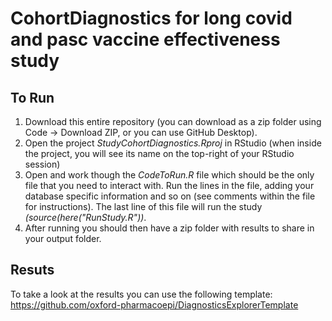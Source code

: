 CohortDiagnostics for long covid and pasc vaccine effectiveness study
========================================================================================================================================================
## To Run
1) Download this entire repository (you can download as a zip folder using Code -> Download ZIP, or you can use GitHub Desktop). 
2) Open the project <i>StudyCohortDiagnostics.Rproj</i> in RStudio (when inside the project, you will see its name on the top-right of your RStudio session)
3) Open and work though the <i>CodeToRun.R</i> file which should be the only file that you need to interact with. Run the lines in the file, adding your database specific information and so on (see comments within the file for instructions). The last line of this file will run the study <i>(source(here("RunStudy.R"))</i>.     
4) After running you should then have a zip folder with results to share in your output folder.

## Resuts
To take a look at the results you can use the following template: https://github.com/oxford-pharmacoepi/DiagnosticsExplorerTemplate
